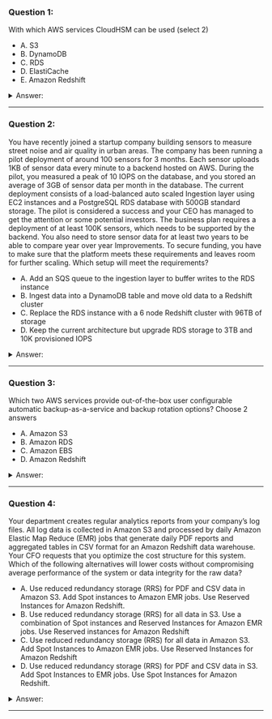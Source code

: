 ### Question 1:

With which AWS services CloudHSM can be used (select 2)

- A. S3
- B. DynamoDB
- C. RDS
- D. ElastiCache
- E. Amazon Redshift

<details><summary>Answer:</summary><p>
[C, E]

Explanation:

Question 1@http://jayendrapatil.com/aws-redshift/

</p></details><hr>

### Question 2:

You have recently joined a startup company building sensors to measure street noise and air quality in urban areas. The company has been running a pilot deployment of around 100 sensors for 3 months. Each sensor uploads 1KB of sensor data every minute to a backend hosted on AWS. During the pilot, you measured a peak of 10 IOPS on the database, and you stored an average of 3GB of sensor data per month in the database. The current deployment consists of a load-balanced auto scaled Ingestion layer using EC2 instances and a PostgreSQL RDS database with 500GB standard storage. The pilot is considered a success and your CEO has managed to get the attention or some potential investors. The business plan requires a deployment of at least 100K sensors, which needs to be supported by the backend. You also need to store sensor data for at least two years to be able to compare year over year Improvements. To secure funding, you have to make sure that the platform meets these requirements and leaves room for further scaling. Which setup will meet the requirements?

- A. Add an SQS queue to the ingestion layer to buffer writes to the RDS instance 
- B. Ingest data into a DynamoDB table and move old data to a Redshift cluster
- C. Replace the RDS instance with a 6 node Redshift cluster with 96TB of storage 
- D. Keep the current architecture but upgrade RDS storage to 3TB and 10K provisioned IOPS 

<details><summary>Answer:</summary><p>
[B]

Explanation:

Question 2@http://jayendrapatil.com/aws-redshift/

A: RDS instance will not support data for 2 years

B: Handle 10K IOPS ingestion and store data into Redshift for analysis

C: Does not handle the ingestion issue

D: RDS instance will not support data for 2 years

</p></details><hr>

### Question 3:

Which two AWS services provide out-of-the-box user configurable automatic backup-as-a-service and backup rotation options? Choose 2 answers

- A. Amazon S3
- B. Amazon RDS
- C. Amazon EBS
- D. Amazon Redshift

<details><summary>Answer:</summary><p>
[B, D]

Explanation:

Question 3@http://jayendrapatil.com/aws-redshift/

</p></details><hr>

### Question 4:

Your department creates regular analytics reports from your company’s log files. All log data is collected in Amazon S3 and processed by daily Amazon Elastic Map Reduce (EMR) jobs that generate daily PDF reports and aggregated tables in CSV format for an Amazon Redshift data warehouse. Your CFO requests that you optimize the cost structure for this system. Which of the following alternatives will lower costs without compromising average performance of the system or data integrity for the raw data?

- A. Use reduced redundancy storage (RRS) for PDF and CSV data in Amazon S3. Add Spot instances to Amazon EMR jobs. Use Reserved Instances for Amazon Redshift. 
- B. Use reduced redundancy storage (RRS) for all data in S3. Use a combination of Spot instances and Reserved Instances for Amazon EMR jobs. Use Reserved instances for Amazon Redshift
- C. Use reduced redundancy storage (RRS) for all data in Amazon S3. Add Spot Instances to Amazon EMR jobs. Use Reserved Instances for Amazon Redshift 
- D. Use reduced redundancy storage (RRS) for PDF and CSV data in S3. Add Spot Instances to EMR jobs. Use Spot Instances for Amazon Redshift. 

<details><summary>Answer:</summary><p>
[B]

Explanation:

Question 4@http://jayendrapatil.com/aws-redshift/

A: Spot instances impacts performance

B: Combination of the Spot and reserved with guarantee performance and help reduce cost. Also, RRS would reduce cost and guarantee data integrity, which is different from data durability

C: Spot instances impacts performance

D: Spot instances impacts performance and Spot instance not available for Redshift

</p></details><hr>

